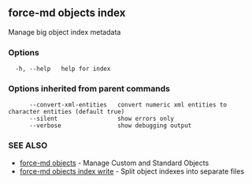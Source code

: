 ## force-md objects index

Manage big object index metadata

### Options

```
  -h, --help   help for index
```

### Options inherited from parent commands

```
      --convert-xml-entities   convert numeric xml entities to character entities (default true)
      --silent                 show errors only
      --verbose                show debugging output
```

### SEE ALSO

* [force-md objects](force-md_objects.md)	 - Manage Custom and Standard Objects
* [force-md objects index write](force-md_objects_index_write.md)	 - Split object indexes into separate files


